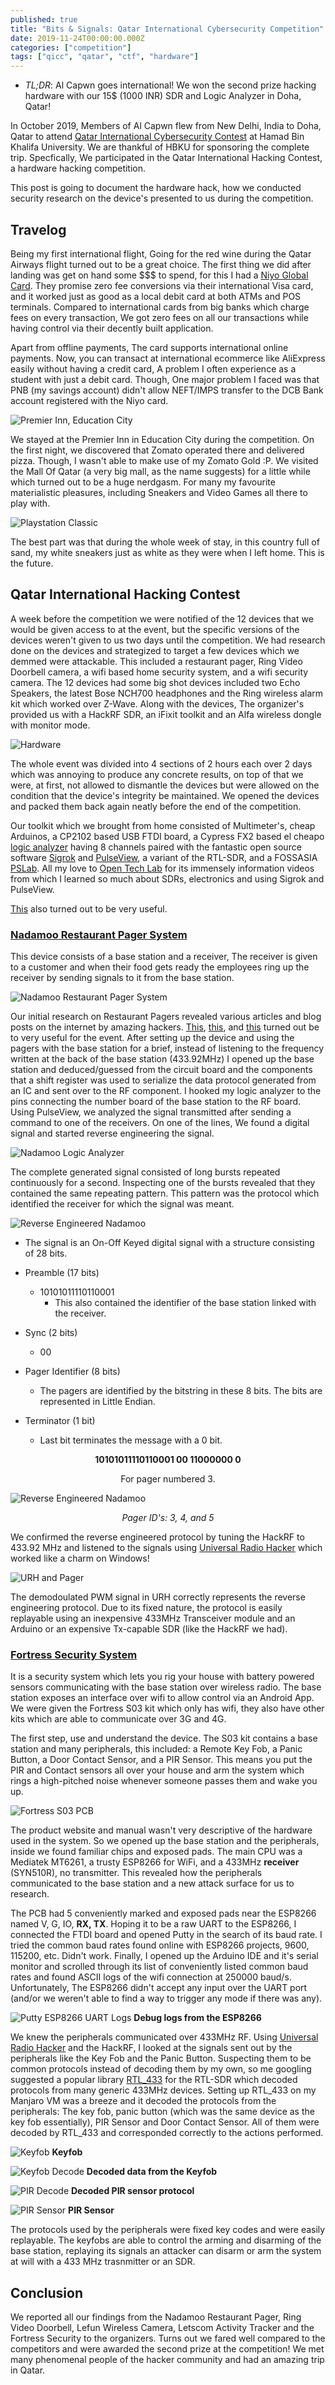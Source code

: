 ```yaml
---
published: true
title: "Bits & Signals: Qatar International Cybersecurity Competition"
date: 2019-11-24T00:00:00.000Z
categories: ["competition"]
tags: ["qicc", "qatar", "ctf", "hardware"]
---
```


* *TL;DR*: Al Capwn goes international! We won the second prize hacking hardware with our 15$ (1000 INR) SDR and Logic Analyzer in Doha, Qatar!

In October 2019, Members of Al Capwn flew from New Delhi, India to Doha, Qatar to attend [Qatar International Cybersecurity Contest](https://www.hbku.edu.qa/en/qicc) at Hamad Bin Khalifa University. We are thankful of HBKU for sponsoring the complete trip. Specfically, We participated in the Qatar International Hacking Contest, a hardware hacking competition.

This post is going to document the hardware hack, how we conducted security research on the device's presented to us during the competition. 

## Travelog

Being my first international flight, Going for the red wine during the Qatar Airways flight turned out to be a great choice. The first thing we did after landing was get on hand some $$$ to spend, for this I had a [Niyo Global Card](https://www.goniyo.com/). They promise zero fee conversions via their international Visa card, and it worked just as good as a local debit card at both ATMs and POS terminals. Compared to international cards from big banks which charge fees on every transaction, We got zero fees on all our transactions while having control via their decently built application. 

Apart from offline payments, The card supports international online payments. Now, you can transact at international ecommerce like AliExpress easily without having a credit card, A problem I often experience as a student with just a debit card. Though, One major problem I faced was that PNB (my savings account) didn't allow NEFT/IMPS transfer to the DCB Bank account registered with the Niyo card.

![Premier Inn, Education City](/img/premier_inn.jpg)

We stayed at the Premier Inn in Education City during the competition. On the first night, we discovered that Zomato operated there and delivered pizza. Though, I wasn't able to make use of my Zomato Gold :P. We visited the Mall Of Qatar (a very big mall, as the name suggests) for a little while which turned out to be a huge nerdgasm. For many my favourite materialistic pleasures, including Sneakers and Video Games all there to play with.

![Playstation Classic](/img/PSClassic.jpg)

The best part was that during the whole week of stay, in this country full of sand, my white sneakers just as white as they were when I left home. This is the future.

## Qatar International Hacking Contest

A week before the competition we were notified of the 12 devices that we would be given access to at the event, but the specific versions of the devices weren't given to us two days until the competition. We had research done on the devices and strategized to target a few devices which we demmed were attackable. This included a restaurant pager, Ring Video Doorbell camera, a wifi based home security system, and a wifi security camera. The 12 devices had some big shot devices included two Echo Speakers, the latest Bose NCH700 headphones and the Ring wireless alarm kit which worked over Z-Wave. Along with the devices, The organizer's provided us with a HackRF SDR, an iFixit toolkit and an Alfa wireless dongle with monitor mode.

![Hardware](/img/hardware.jpg)

The whole event was divided into 4 sections of 2 hours each over 2 days which was annoying to produce any concrete results, on top of that we were, at first, not allowed to dismantle the devices but were allowed on the condition that the device's integrity be maintained. We opened the devices and packed them back again neatly before the end of the competition.

Our toolkit which we brought from home consisted of Multimeter's, cheap Arduinos, a CP2102 based USB FTDI board, a Cypress FX2 based el cheapo [logic analyzer](https://robu.in/product/usb-logic-analyze-24m-8ch-mcu-arm-fpga-dsp-debug-tool/) having 8 channels paired with the fantastic open source software [Sigrok](https://sigrok.org/) and [PulseView](https://sigrok.org/wiki/PulseView), a variant of the RTL-SDR, and a FOSSASIA [PSLab](https://pslab.io/). All my love to [Open Tech Lab](https://www.youtube.com/channel/UCeF7JKNXOy0jpMOxpgbZcpg) for its immensely information videos from which I learned so much about SDRs, electronics and using Sigrok and PulseView.

[This](https://labs.portcullis.co.uk/blog/hardware-hacking-how-to-train-a-team/) also turned out to be very useful.

### [Nadamoo Restaurant Pager System](http://www.nadamoo.cn/products/PagerSystem/SquareStyle/2017-09-14/11.html)
This device consists of a base station and a receiver, The receiver is given to a customer and when their food gets ready the employees ring up the receiver by sending signals to it from the base station.

![Nadamoo Restaurant Pager System](/img/nadamoo.jpg)

Our initial research on Restaurant Pagers revealed various articles and blog posts on the internet by amazing hackers. [This](https://hackaday.com/2019/07/30/teardown-catel-ctp300-restaurant-pager/), [this](http://www.windytan.com/2013/09/the-burger-pager.html), and [this](https://www.rtl-sdr.com/using-a-hackrf-to-reverse-engineer-and-control-restaurant-pagers/) turned out be to very useful for the event. After setting up the device and using the pagers with the base station for a brief, instead of listening to the frequency written at the back of the base station (433.92MHz) I opened up the base station and deduced/guessed from the circuit board and the components that a shift register was used to serialize the data protocol generated from an IC and sent over to the RF component. I hooked my logic analyzer to the pins connecting the number board of the base station to the RF board. Using PulseView, we analyzed the signal transmitted after sending a command to one of the receivers. On one of the lines, We found a digital signal and started reverse engineering the signal.

![Nadamoo Logic Analyzer](/img/logic.jfif)

The complete generated signal consisted of long bursts repeated continuously for a second. Inspecting one of the bursts revealed that they contained the same repeating pattern. This pattern was the protocol which identified the receiver for which the signal was meant.

![Reverse Engineered Nadamoo](/img/reverse-nadamoo.png)

* The signal is an On-Off Keyed digital signal with a structure consisting of 28 bits.

* Preamble (17 bits)
  + 10101011110110001
    - This also contained the identifier of the base station linked with the receiver. 

* Sync (2 bits)
  + 00
  
* Pager Identifier (8 bits)
  + The pagers are identified by the bitstring in these 8 bits.  The bits are represented in Little Endian.
  
* Terminator (1 bit)
  + Last bit terminates the message with a 0 bit.

**<p align='center'>10101011110110001 00 11000000 0</p>**<p align='center'>For pager numbered 3.</p>

![Reverse Engineered Nadamoo](/img/nadamoo-table.png)
*<p align='center'>Pager ID's: 3, 4, and 5</p>*

We confirmed the reverse engineered protocol by tuning the HackRF to 433.92 MHz and listened to the signals using [Universal Radio Hacker](https://github.com/jopohl/urh) which worked like a charm on Windows!

![URH and Pager](/img/URHpager.png)

The demodoulated PWM signal in URH correctly represents the reverse engineering protocol. Due to its fixed nature, the protocol is easily replayable using an inexpensive 433MHz Transceiver module and an Arduino or an expensive Tx-capable SDR (like the HackRF we had).

### [Fortress Security System](https://www.fortresssecuritystore.com/wireless-alarm-system-bundles/s03-wifi-alarm-system-kits.html)

It is a security system which lets you rig your house with battery powered sensors communicating with the base station over wireless radio. The base station exposes an interface over wifi to allow control via an Android App. We were given the Fortress S03 kit which only has wifi, they also have other kits which are able to communicate over 3G and 4G.

The first step, use and understand the device. The S03 kit contains a base station and many peripherals, this included: a Remote Key Fob, a Panic Button, a Door Contact Sensor, and a PIR Sensor. This means you put the PIR and Contact sensors all over your house and arm the system which rings a high-pitched noise whenever someone passes them and wake you up. 

![Fortress S03 PCB](/img/fortresspcb.jfif)

The product website and manual wasn't very descriptive of the hardware used in the system. So we opened up the base station and the peripherals, inside we found familiar chips and exposed pads. The main CPU was a Mediatek MT6261, a trusty ESP8266 for WiFi, and a 433MHz **receiver** (SYN510R), no transmitter. This revealed how the peripherals communicated to the base station and a new attack surface for us to research.

The PCB had 5 conveniently marked and exposed pads near the ESP8266 named V, G, IO, **RX, TX**. Hoping it to be a raw UART to the ESP8266, I connected the FTDI board and opened Putty in the search of its baud rate. I tried the common baud rates found online with ESP8266 projects, 9600, 115200, etc. Didn't work. Finally, I opened up the Arduino IDE and it's serial monitor and scrolled through its list of conveniently listed common baud rates and found ASCII logs of the wifi connection at 250000 baud/s. Unfortunately, The ESP8266 didn't accept any input over the UART port (and/or we weren't able to find a way to trigger any mode if there was any).

![Putty ESP8266 UART Logs](/img/putty-esp-uart.png)
**Debug logs from the ESP8266**

We knew the peripherals communicated over 433MHz RF. Using [Universal Radio Hacker](https://github.com/jopohl/urh) and the HackRF, I looked at the signals sent out by the peripherals like the Key Fob and the Panic Button. Suspecting them to be common protocols instead of decoding them by my own, so me googling suggested a popular library [RTL_433](https://github.com/merbanan/rtl_433) for the RTL-SDR which decoded protocols from many generic 433MHz devices. Setting up RTL_433 on my Manjaro VM was a breeze and it decoded the protocols from the peripherals: The key fob, panic button (which was the same device as the key fob essentially), PIR Sensor and Door Contact Sensor. All of them were decoded by RTL_433 and corresponded correctly to the actions performed. 

![Keyfob](/img/keyfob.jfif)
**Keyfob**

![Keyfob Decode](/img/keyfob-code.png)
**Decoded data from the Keyfob**

![PIR Decode](/img/PIR-Sensor.png)
**Decoded PIR sensor protocol**

![PIR Sensor](/img/PIR.jfif)
**PIR Sensor**

The protocols used by the peripherals were fixed key codes and were easily replayable. The keyfobs are able to control the arming and disarming of the base station, replaying its signals an attacker can disarm or arm the system at will with a 433 MHz trasnmitter or an SDR.

## Conclusion
We reported all our findings from the Nadamoo Restaurant Pager, Ring Video Doorbell, Lefun Wireless Camera, Letscom Activity Tracker and the Fortress Security to the organizers. Turns out we fared well compared to the competitors and were awarded the second prize at the competition! We met many phenomenal people of the hacker community and had an amazing trip in Qatar.